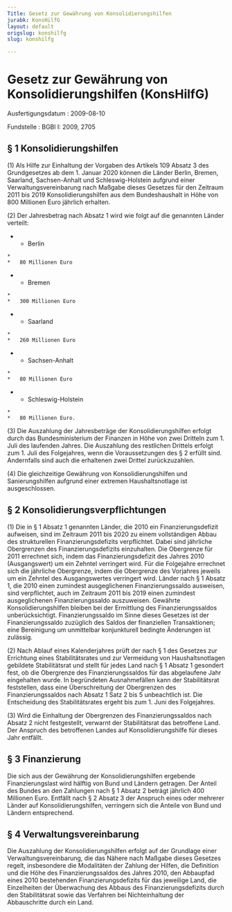 ```yaml
---
Title: Gesetz zur Gewährung von Konsolidierungshilfen
jurabk: KonsHilfG
layout: default
origslug: konshilfg
slug: konshilfg

---
```


# Gesetz zur Gewährung von Konsolidierungshilfen (KonsHilfG)

Ausfertigungsdatum
:   2009-08-10

Fundstelle
:   BGBl I: 2009, 2705


## § 1 Konsolidierungshilfen

(1) Als Hilfe zur Einhaltung der Vorgaben des Artikels 109 Absatz 3
des Grundgesetzes ab dem 1. Januar 2020 können die Länder Berlin,
Bremen, Saarland, Sachsen-Anhalt und Schleswig-Holstein aufgrund einer
Verwaltungsvereinbarung nach Maßgabe dieses Gesetzes für den Zeitraum
2011 bis 2019 Konsolidierungshilfen aus dem Bundeshaushalt in Höhe von
800 Millionen Euro jährlich erhalten.

(2) Der Jahresbetrag nach Absatz 1 wird wie folgt auf die genannten
Länder verteilt:

*    *   Berlin

    *
    *   80 Millionen Euro


*    *   Bremen

    *
    *   300 Millionen Euro


*    *   Saarland

    *
    *   260 Millionen Euro


*    *   Sachsen-Anhalt

    *
    *   80 Millionen Euro


*    *   Schleswig-Holstein

    *
    *   80 Millionen Euro.




(3) Die Auszahlung der Jahresbeträge der Konsolidierungshilfen erfolgt
durch das Bundesministerium der Finanzen in Höhe von zwei Dritteln zum
1\. Juli des laufenden Jahres. Die Auszahlung des restlichen Drittels
erfolgt zum 1. Juli des Folgejahres, wenn die Voraussetzungen des § 2
erfüllt sind. Andernfalls sind auch die erhaltenen zwei Drittel
zurückzuzahlen.

(4) Die gleichzeitige Gewährung von Konsolidierungshilfen und
Sanierungshilfen aufgrund einer extremen Haushaltsnotlage ist
ausgeschlossen.


## § 2 Konsolidierungsverpflichtungen

(1) Die in § 1 Absatz 1 genannten Länder, die 2010 ein
Finanzierungsdefizit aufweisen, sind im Zeitraum 2011 bis 2020 zu
einem vollständigen Abbau des strukturellen Finanzierungsdefizits
verpflichtet. Dabei sind jährliche Obergrenzen des
Finanzierungsdefizits einzuhalten. Die Obergrenze für 2011 errechnet
sich, indem das Finanzierungsdefizit des Jahres 2010 (Ausgangswert) um
ein Zehntel verringert wird. Für die Folgejahre errechnet sich die
jährliche Obergrenze, indem die Obergrenze des Vorjahres jeweils um
ein Zehntel des Ausgangswertes verringert wird. Länder nach § 1 Absatz
1, die 2010 einen zumindest ausgeglichenen Finanzierungssaldo
ausweisen, sind verpflichtet, auch im Zeitraum 2011 bis 2019 einen
zumindest ausgeglichenen Finanzierungssaldo auszuweisen. Gewährte
Konsolidierungshilfen bleiben bei der Ermittlung des
Finanzierungssaldos unberücksichtigt. Finanzierungssaldo im Sinne
dieses Gesetzes ist der Finanzierungssaldo zuzüglich des Saldos der
finanziellen Transaktionen; eine Bereinigung um unmittelbar
konjunkturell bedingte Änderungen ist zulässig.

(2) Nach Ablauf eines Kalenderjahres prüft der nach § 1 des Gesetzes
zur Errichtung eines Stabilitätsrates und zur Vermeidung von
Haushaltsnotlagen gebildete Stabilitätsrat und stellt für jedes Land
nach § 1 Absatz 1 gesondert fest, ob die Obergrenze des
Finanzierungssaldos für das abgelaufene Jahr eingehalten wurde. In
begründeten Ausnahmefällen kann der Stabilitätsrat feststellen, dass
eine Überschreitung der Obergrenzen des Finanzierungssaldos nach
Absatz 1 Satz 2 bis 5 unbeachtlich ist. Die Entscheidung des
Stabilitätsrates ergeht bis zum 1. Juni des Folgejahres.

(3) Wird die Einhaltung der Obergrenzen des Finanzierungssaldos nach
Absatz 2 nicht festgestellt, verwarnt der Stabilitätsrat das
betroffene Land. Der Anspruch des betroffenen Landes auf
Konsolidierungshilfe für dieses Jahr entfällt.


## § 3 Finanzierung

Die sich aus der Gewährung der Konsolidierungshilfen ergebende
Finanzierungslast wird hälftig von Bund und Ländern getragen. Der
Anteil des Bundes an den Zahlungen nach § 1 Absatz 2 beträgt jährlich
400 Millionen Euro. Entfällt nach § 2 Absatz 3 der Anspruch eines oder
mehrerer Länder auf Konsolidierungshilfen, verringern sich die Anteile
von Bund und Ländern entsprechend.


## § 4 Verwaltungsvereinbarung

Die Auszahlung der Konsolidierungshilfen erfolgt auf der Grundlage
einer Verwaltungsvereinbarung, die das Nähere nach Maßgabe dieses
Gesetzes regelt, insbesondere die Modalitäten der Zahlung der Hilfen,
die Definition und die Höhe des Finanzierungssaldos des Jahres 2010,
den Abbaupfad eines 2010 bestehenden Finanzierungsdefizits für das
jeweilige Land, die Einzelheiten der Überwachung des Abbaus des
Finanzierungsdefizits durch den Stabilitätsrat sowie das Verfahren bei
Nichteinhaltung der Abbauschritte durch ein Land.

